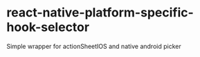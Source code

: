 # react-native-platform-specific-hook-selector
Simple wrapper for actionSheetIOS and native android picker
